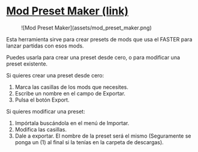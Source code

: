 # [Mod Preset Maker (link)](https://napster653.github.io/ModPresetMaker/)

<figure markdown>
  ![Mod Preset Maker](assets/mod_preset_maker.png)
</figure>

Esta herramienta sirve para crear presets de mods que usa el FASTER para lanzar partidas con esos mods.

Puedes usarla para crear una preset desde cero, o para modificar una preset existente.

Si quieres crear una preset desde cero:

1. Marca las casillas de los mods que necesites.
2. Escribe un nombre en el campo de Exportar.
3. Pulsa el botón Export.

Si quieres modificar una preset:

1. Impórtala buscándola en el menú de Importar.
2. Modifica las casillas.
3. Dale a exportar. El nombre de la preset será el mismo (Seguramente se ponga un (1) al final si la tenías en la carpeta de descargas).